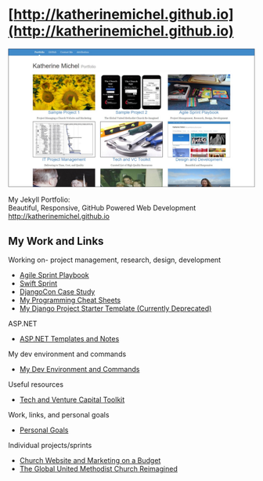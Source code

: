 [http://katherinemichel.github.io](http://katherinemichel.github.io)
=========================

![](images/portfolio-large.jpg)

My Jekyll Portfolio: <br>
Beautiful, Responsive, GitHub Powered Web Development <br>
http://katherinemichel.github.io

## My Work and Links

Working on- project management, research, design, development
* [Agile Sprint Playbook](https://github.com/KatherineMichel/agile-sprint-playbook)
* [Swift Sprint](https://github.com/KatherineMichel/swift-sprint)
* [DjangoCon Case Study](https://github.com/KatherineMichel/djangocon-case-study)
* [My Programming Cheat Sheets](https://github.com/KatherineMichel/my-programming-cheat-sheets)
* [My Django Project Starter Template (Currently Deprecated)](https://github.com/KatherineMichel/django-template)

ASP.NET
* [ASP.NET Templates and Notes](https://github.com/KatherineMichel/aspdotnet-templates-and-notes)

My dev environment and commands
* [My Dev Environment and Commands](https://github.com/KatherineMichel/my-dev-environment-and-commands)

Useful resources
* [Tech and Venture Capital Toolkit](https://github.com/KatherineMichel/tech-and-venture-capital-toolkit)

Work, links, and personal goals
* [Personal Goals](https://github.com/KatherineMichel/personal-goals)

Individual projects/sprints
* [Church Website and Marketing on a Budget](https://github.com/KatherineMichel/church-website-and-marketing-on-a-budget)
* [The Global United Methodist Church Reimagined](https://www.gitbook.com/book/katherinemichel/the-global-united-methodist-church-reimagined/)



